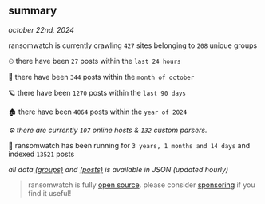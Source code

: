 
## summary
_october 22nd, 2024_

ransomwatch is currently crawling `427` sites belonging to `208` unique groups

⏲ there have been `27` posts within the `last 24 hours`

🦈 there have been `344` posts within the `month of october`

🪐 there have been `1270` posts within the `last 90 days`

🏚 there have been `4064` posts within the `year of 2024`

_⚙️ there are currently `107` online hosts & `132` custom parsers._

🦕 ransomwatch has been running for `3 years, 1 months and 14 days` and indexed `13521` posts

_all data  [(groups)](http://ransomwhat.telemetry.ltd/groups) and [(posts)](http://ransomwhat.telemetry.ltd/posts) is available in JSON (updated hourly)_

> ransomwatch is fully [open source](https://github.com/joshhighet/ransomwatch#ransomwatch--). please consider [sponsoring](https://github.com/sponsors/joshhighet) if you find it useful!
